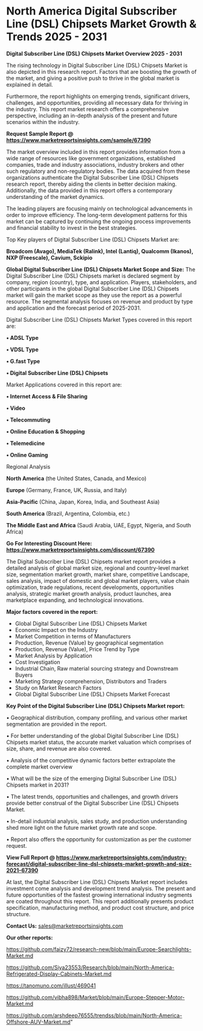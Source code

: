 # North America Digital Subscriber Line (DSL) Chipsets Market Growth & Trends 2025 - 2031

<Strong> Digital Subscriber Line (DSL) Chipsets Market Overview 2025 - 2031</strong>

The rising technology in Digital Subscriber Line (DSL) Chipsets Market is also depicted in this research report. Factors that are boosting the growth of the market, and giving a positive push to thrive in the global market is explained in detail.

Furthermore, the report highlights on emerging trends, significant drivers, challenges, and opportunities, providing all necessary data for thriving in the industry. This report market research offers a comprehensive perspective, including an in-depth analysis of the present and future scenarios within the industry.

<strong>Request Sample Report @ <a href=https://www.marketreportsinsights.com/sample/67390>https://www.marketreportsinsights.com/sample/67390</a></strong>

The market overview included in this report provides information from a wide range of resources like government organizations, established companies, trade and industry associations, industry brokers and other such regulatory and non-regulatory bodies. The data acquired from these organizations authenticate the Digital Subscriber Line (DSL) Chipsets research report, thereby aiding the clients in better decision making. Additionally, the data provided in this report offers a contemporary understanding of the market dynamics.

The leading players are focusing mainly on technological advancements in order to improve efficiency. The long-term development patterns for this market can be captured by continuing the ongoing process improvements and financial stability to invest in the best strategies.

Top Key players of Digital Subscriber Line (DSL) Chipsets Market are:

<strong>Broadcom (Avago), MediaTek (Ralink), Intel (Lantiq), Qualcomm (Ikanos), NXP (Freescale), Cavium, Sckipio</strong>

<strong><b>Global Digital Subscriber Line (DSL) Chipsets Market Scope and Size:</b></strong>
The Digital Subscriber Line (DSL) Chipsets market is declared segment by company, region (country), type, and application. Players, stakeholders, and other participants in the global Digital Subscriber Line (DSL) Chipsets market will gain the market scope as they use the report as a powerful resource. The segmental analysis focuses on revenue and product by type and application and the forecast period of 2025-2031.

Digital Subscriber Line (DSL) Chipsets Market Types covered in this report are:

<strong>• ADSL Type

• VDSL Type

• G.fast Type

• Digital Subscriber Line (DSL) Chipsets</strong>

Market Applications covered in this report are:

<strong>• Internet Access & File Sharing

• Video

• Telecommuting

• Online Education & Shopping

• Telemedicine

• Online Gaming</strong> 

Regional Analysis

<strong>North America</strong> (the United States, Canada, and Mexico)

<strong>Europe</strong> (Germany, France, UK, Russia, and Italy)

<strong>Asia-Pacific</strong> (China, Japan, Korea, India, and Southeast Asia)

<strong>South America</strong> (Brazil, Argentina, Colombia, etc.)

<strong>The Middle East and Africa</strong> (Saudi Arabia, UAE, Egypt, Nigeria, and South Africa)

<strong>Go For Interesting Discount Here: <a href=https://www.marketreportsinsights.com/discount/67390>https://www.marketreportsinsights.com/discount/67390</a></strong>

The Digital Subscriber Line (DSL) Chipsets market report provides a detailed analysis of global market size, regional and country-level market size, segmentation market growth, market share, competitive Landscape, sales analysis, impact of domestic and global market players, value chain optimization, trade regulations, recent developments, opportunities analysis, strategic market growth analysis, product launches, area marketplace expanding, and technological innovations.

<strong><b>Major factors covered in the report:</b></strong>
<ul>
  <li>Global Digital Subscriber Line (DSL) Chipsets Market </li>
  <li>Economic Impact on the Industry</li>
  <li>Market Competition in terms of Manufacturers</li>
  <li>Production, Revenue (Value) by geographical segmentation</li>
  <li>Production, Revenue (Value), Price Trend by Type</li>
  <li>Market Analysis by Application</li>
  <li>Cost Investigation</li>
  <li>Industrial Chain, Raw material sourcing strategy and Downstream Buyers</li>
  <li>Marketing Strategy comprehension, Distributors and Traders</li>
  <li>Study on Market Research Factors</li>
  <li>Global Digital Subscriber Line (DSL) Chipsets Market Forecast</li>
</ul>

<strong><b>Key Point of the Digital Subscriber Line (DSL) Chipsets Market report:</b></strong>

• Geographical distribution, company profiling, and various other market segmentation are provided in the report.

• For better understanding of the global Digital Subscriber Line (DSL) Chipsets market status, the accurate market valuation which comprises of size, share, and revenue are also covered.

• Analysis of the competitive dynamic factors better extrapolate the complete market overview

• What will be the size of the emerging Digital Subscriber Line (DSL) Chipsets market in 2031?

• The latest trends, opportunities and challenges, and growth drivers provide better construal of the Digital Subscriber Line (DSL) Chipsets Market.

• In-detail industrial analysis, sales study, and production understanding shed more light on the future market growth rate and scope.

• Report also offers the opportunity for customization as per the customer request.

<strong><b>View Full Report @ <a href=https://www.marketreportsinsights.com/industry-forecast/digital-subscriber-line-dsl-chipsets-market-growth-and-size-2021-67390>https://www.marketreportsinsights.com/industry-forecast/digital-subscriber-line-dsl-chipsets-market-growth-and-size-2021-67390</a></b></strong>


At last, the Digital Subscriber Line (DSL) Chipsets Market report includes investment come analysis and development trend analysis. The present and future opportunities of the fastest growing international industry segments are coated throughout this report. This report additionally presents product specification, manufacturing method, and product cost structure, and price structure.

<strong>Contact Us:</strong>
sales@marketreportsinsights.com

<strong>Our other reports:</strong>

<a href=https://github.com/faizy72/research-new/blob/main/Europe-Searchlights-Market.md>https://github.com/faizy72/research-new/blob/main/Europe-Searchlights-Market.md</a>

<a href=https://github.com/Siya23553/Research/blob/main/North-America-Refrigerated-Display-Cabinets-Market.md>https://github.com/Siya23553/Research/blob/main/North-America-Refrigerated-Display-Cabinets-Market.md</a>

<a href=https://tanomuno.com/illust/469041>https://tanomuno.com/illust/469041</a>

<a href=https://github.com/vibha898/Market/blob/main/Europe-Stepper-Motor-Market.md>https://github.com/vibha898/Market/blob/main/Europe-Stepper-Motor-Market.md</a>

<a href=https://github.com/arshdeep76555/trendss/blob/main/North-America-Offshore-AUV-Market.md>https://github.com/arshdeep76555/trendss/blob/main/North-America-Offshore-AUV-Market.md</a>"
